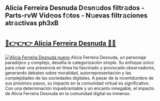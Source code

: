 ## Alicia Ferreira Desnuda D𝚎sn𝚞dos filtr𝚊dos - Parts-rvW Vid𝚎os f𝚘tos - N𝚞evas filtr𝚊ciones atr𝚊ctivas ph3xB

# <h2><a href="http://mbdtrg.tromn.icu/?c=Alicia+Ferreira+Desnuda">🔗👉👉👉 Alicia Ferreira Desnuda 🔗🔗</a></h2>

[![Alicia Ferreira Desnuda nuevo](https://i.imgur.com/pEAQMta.gif)](http://mbdtrg.tromn.icu/?c=Alicia+Ferreira+Desnuda)
Alicia Ferreira Desnuda, un personaje paradójico y complejo, desafía la categorización simple. Su enfoque único para crear una presencia en línea ha fascinado y provocado observadores, generando debates sobre moralidad, autorrepresentación y las complejidades de las sociedades digitales. A pesar de la incertidumbre de sus próximos pasos, su impacto en la comunidad virtual es significativo. Con una determinación inquebrantable y un encanto innegable, el impacto de Alicia Ferreira Desnuda en la comunidad digital es inmenso.
